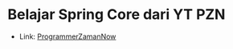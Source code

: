 # Belajar Spring Core dari YT PZN
* Link: [ProgrammerZamanNow](https://www.youtube.com/watch?v=VM3rwdMBORY&t=7205s&ab_channel=ProgrammerZamanNow)